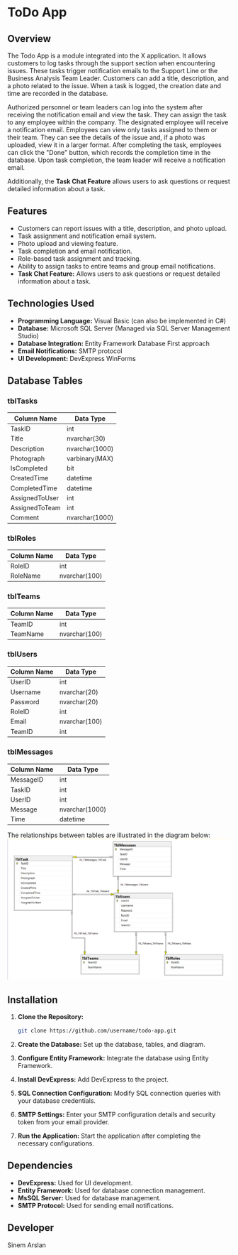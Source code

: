 # ToDo App

## Overview

The Todo App is a module integrated into the X application. It allows customers to log tasks through the support section when encountering issues. These tasks trigger notification emails to the Support Line or the Business Analysis Team Leader. Customers can add a title, description, and a photo related to the issue. When a task is logged, the creation date and time are recorded in the database.

Authorized personnel or team leaders can log into the system after receiving the notification email and view the task. They can assign the task to any employee within the company. The designated employee will receive a notification email. Employees can view only tasks assigned to them or their team. They can see the details of the issue and, if a photo was uploaded, view it in a larger format. After completing the task, employees can click the "Done" button, which records the completion time in the database. Upon task completion, the team leader will receive a notification email.

Additionally, the **Task Chat Feature** allows users to ask questions or request detailed information about a task.


## Features

- Customers can report issues with a title, description, and photo upload.
- Task assignment and notification email system.
- Photo upload and viewing feature.
- Task completion and email notification.
- Role-based task assignment and tracking.
- Ability to assign tasks to entire teams and group email notifications.
- **Task Chat Feature:** Allows users to ask questions or request detailed information about a task.

## Technologies Used

- **Programming Language:** Visual Basic (can also be implemented in C#)
- **Database:** Microsoft SQL Server (Managed via SQL Server Management Studio)
- **Database Integration:** Entity Framework Database First approach
- **Email Notifications:** SMTP protocol
- **UI Development:** DevExpress WinForms

## Database Tables

### tblTasks

| Column Name     | Data Type     |
|-----------------|---------------|
| TaskID          | int           |
| Title           | nvarchar(30)  |
| Description     | nvarchar(1000)|
| Photograph      | varbinary(MAX)|
| IsCompleted     | bit           |
| CreatedTime     | datetime      |
| CompletedTime   | datetime      |
| AssignedToUser  | int           |
| AssignedToTeam  | int           |
| Comment         | nvarchar(1000)|

### tblRoles

| Column Name | Data Type    |
|-------------|--------------|
| RoleID      | int          |
| RoleName    | nvarchar(100)|

### tblTeams

| Column Name | Data Type    |
|-------------|--------------|
| TeamID      | int          |
| TeamName    | nvarchar(100)|

### tblUsers

| Column Name | Data Type    |
|-------------|--------------|
| UserID      | int          |
| Username    | nvarchar(20) |
| Password    | nvarchar(20) |
| RoleID      | int          |
| Email       | nvarchar(100)|
| TeamID      | int          |

### tblMessages

| Column Name | Data Type    |
|-------------|--------------|
| MessageID   | int          |
| TaskID      | int          |
| UserID      | int          |
| Message     | nvarchar(1000)|
| Time        | datetime     |

The relationships between tables are illustrated in the diagram below:
![Database Diagram](/DatabaseDiagram.png)

## Installation

1. **Clone the Repository:**

    ```bash
    git clone https://github.com/username/todo-app.git
    ```

2. **Create the Database:**
   Set up the database, tables, and diagram.

3. **Configure Entity Framework:**
   Integrate the database using Entity Framework.

4. **Install DevExpress:**
   Add DevExpress to the project.

5. **SQL Connection Configuration:**
   Modify SQL connection queries with your database credentials.

6. **SMTP Settings:**
   Enter your SMTP configuration details and security token from your email provider.

7. **Run the Application:**
   Start the application after completing the necessary configurations.

## Dependencies

- **DevExpress:** Used for UI development.
- **Entity Framework:** Used for database connection management.
- **MsSQL Server:** Used for database management.
- **SMTP Protocol:** Used for sending email notifications.

## Developer

Sinem Arslan
